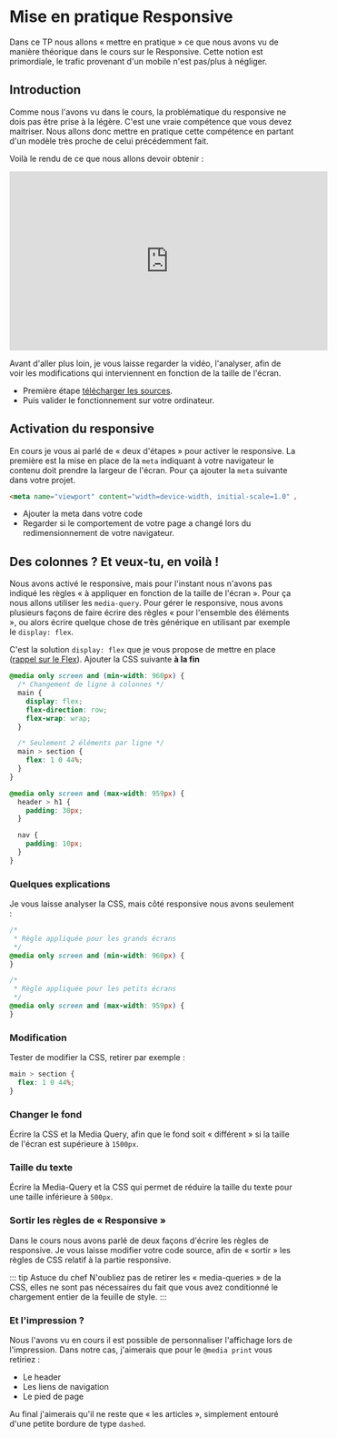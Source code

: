 # Mise en pratique Responsive

Dans ce TP nous allons « mettre en pratique » ce que nous avons vu de manière théorique dans le cours sur le Responsive. Cette notion est primordiale, le trafic provenant d'un mobile n'est pas/plus à négliger.

## Introduction

Comme nous l'avons vu dans le cours, la problématique du responsive ne dois pas être prise à la légère. C'est une vraie compétence que vous devez maitriser. Nous allons donc mettre en pratique cette compétence en partant d'un modèle très proche de celui précédemment fait.

Voilà le rendu de ce que nous allons devoir obtenir :

<iframe width="560" height="315" src="https://www.youtube.com/embed/wg-wYpSs-f8" frameborder="0" allow="accelerometer; autoplay; clipboard-write; encrypted-media; gyroscope; picture-in-picture" allowfullscreen></iframe>

Avant d'aller plus loin, je vous laisse regarder la vidéo, l'analyser, afin de voir les modifications qui interviennent en fonction de la taille de l'écran.

- Première étape [télécharger les sources](/demo/css/tp4/init_projet.zip).
- Puis valider le fonctionnement sur votre ordinateur.

## Activation du responsive

En cours je vous ai parlé de « deux d'étapes » pour activer le responsive. La première est la mise en place de la `meta` indiquant à votre navigateur le contenu doit prendre la largeur de l'écran. Pour ça ajouter la `meta` suivante dans votre projet.

```html
<meta name="viewport" content="width=device-width, initial-scale=1.0" />
```

- Ajouter la meta dans votre code
- Regarder si le comportement de votre page a changé lors du redimensionnement de votre navigateur.

## Des colonnes ? Et veux-tu, en voilà !

Nous avons activé le responsive, mais pour l'instant nous n'avons pas indiqué les règles « à appliquer en fonction de la taille de l'écran ». Pour ça nous allons utiliser les `media-query`. Pour gérer le responsive, nous avons plusieurs façons de faire écrire des règles « pour l'ensemble des éléments », ou alors écrire quelque chose de très générique en utilisant par exemple le `display: flex`.

C'est la solution `display: flex` que je vous propose de mettre en place ([rappel sur le Flex](/tp/html_css/support.html#la-revolution-des-flex)). Ajouter la CSS suivante **à la fin**

```css
@media only screen and (min-width: 960px) {
  /* Changement de ligne à colonnes */
  main {
    display: flex;
    flex-direction: row;
    flex-wrap: wrap;
  }

  /* Seulement 2 éléments par ligne */
  main > section {
    flex: 1 0 44%;
  }
}

@media only screen and (max-width: 959px) {
  header > h1 {
    padding: 30px;
  }

  nav {
    padding: 10px;
  }
}
```

### Quelques explications

Je vous laisse analyser la CSS, mais côté responsive nous avons seulement :

```css
/*
 * Règle appliquée pour les grands écrans
 */
@media only screen and (min-width: 960px) {
}

/*
 * Règle appliquée pour les petits écrans
 */
@media only screen and (max-width: 959px) {
}
```

### Modification

Tester de modifier la CSS, retirer par exemple :

```css
main > section {
  flex: 1 0 44%;
}
```

### Changer le fond

Écrire la CSS et la Media Query, afin que le fond soit « différent » si la taille de l'écran est supérieure à `1500px`.

### Taille du texte

Écrire la Media-Query et la CSS qui permet de réduire la taille du texte pour une taille inférieure à `500px`.

### Sortir les règles de « Responsive »

Dans le cours nous avons parlé de deux façons d'écrire les règles de responsive. Je vous laisse modifier votre code source, afin de « sortir » les règles de CSS relatif à la partie responsive.

::: tip Astuce du chef
N'oubliez pas de retirer les « media-queries » de la CSS, elles ne sont pas nécessaires du fait que vous avez conditionné le chargement entier de la feuille de style.
:::

### Et l'impression ?

Nous l'avons vu en cours il est possible de personnaliser l'affichage lors de l'impression. Dans notre cas, j'aimerais que pour le `@media print` vous retiriez :

- Le header
- Les liens de navigation
- Le pied de page

Au final j'aimerais qu'il ne reste que « les articles », simplement entouré d'une petite bordure de type `dashed`.
